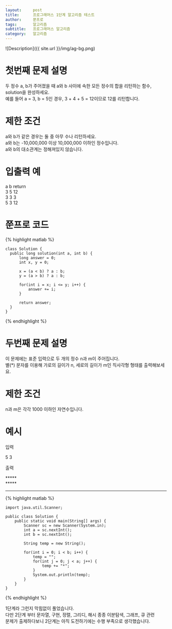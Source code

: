 ```yaml
---
layout:     post
title:      프로그래머스 1단계 알고리즘 테스트
author:     쭌프로
tags:       알고리즘
subtitle:   프로그래머스 알고리즘
category:   알고리즘
---
```


<!-- Start Writing Below in Markdown -->

![Description]({{ site.url }}/img/ag-bg.png)

# 첫번째 문제 설명

두 정수 a, b가 주어졌을 때 a와 b 사이에 속한 모든 정수의 합을 리턴하는 함수, solution을 완성하세요. <br/>
예를 들어 a = 3, b = 5인 경우, 3 + 4 + 5 = 12이므로 12를 리턴합니다. <br/>

# 제한 조건

a와 b가 같은 경우는 둘 중 아무 수나 리턴하세요. <br/>
a와 b는 -10,000,000 이상 10,000,000 이하인 정수입니다. <br/>
a와 b의 대소관계는 정해져있지 않습니다. 

# 입출력 예

a 	b 	return <br/>
3 	5 	12 <br/>
3 	3 	3 <br/>
5 	3 	12

# 쭌프로 코드

{% highlight matlab %}

    class Solution {
      public long solution(int a, int b) {
          long answer = 0;
          int x, y = 0;

          x = (a < b) ? a : b;
          y = (a > b) ? a : b;

          for(int i = x; i <= y; i++) {
              answer += i;
          }

          return answer;
      }
    }
{% endhighlight %}

# 두번째 문제 설명

이 문제에는 표준 입력으로 두 개의 정수 n과 m이 주어집니다. <br/>
별(*) 문자를 이용해 가로의 길이가 n, 세로의 길이가 m인 직사각형 형태를 출력해보세요. <br/>

# 제한 조건

n과 m은 각각 1000 이하인 자연수입니다.

# 예시

입력 <br/>

5 3 <br/>

출력 <br/>

***** <br/>
***** <br/>
*****

{% highlight matlab %}

    import java.util.Scanner;

    public class Solution {
        public static void main(String[] args) {
            Scanner sc = new Scanner(System.in);
            int a = sc.nextInt();
            int b = sc.nextInt();

            String temp = new String();

            for(int i = 0; i < b; i++) {
                temp = "";
                for(int j = 0; j < a; j++) {
                    temp += "*";
                }   
                System.out.println(temp);
            }
        }
    }
{% endhighlight %}

1단계라 그런지 막힘없이 풀었습니다. <br/>
다만 2단계 부터 문자열, 구현, 정렬, 그리디, 해시 종종 이분탐색, 그래프, 큐 관련 <br/>
문제가 출제하다보니 2단계는 아직 도전하기에는 수행 부족으로 생각했습니다.
